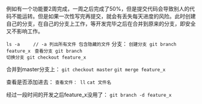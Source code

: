 例如有一个功能要2周完成，一周之后完成了50%，但是提交代码会导致别人的代码不能运转。但是如果一次性写完再提交，就会有丢失每天进度的风险。此时创建自己的分支，在自己的分支上工作，等开发完毕之后在合并到原来的分支，即安全又不影响工作。

`
  ls -a     // -a 列出所有文件 包含隐藏的文件
`
分支：
`创建分支 git branch feature_x `
`查看分支 git branch`  
`切换分支 git checkout feature_x `

合并到master分支上：
`git checkout master`
`git merge feature_x`

查看是否添加进去：
`查看文件： ll`
`cat 文件名`

经过一段时间的开发之后feature_x没用了：
`git branch -d feature_x`